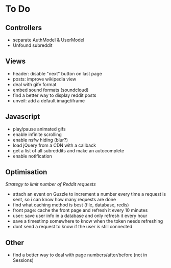 # To Do

## Controllers
- separate AuthModel & UserModel
- Unfound subreddit

## Views
- header: disable "next" button on last page
- posts: improve wikipedia view
- deal with gifv format
- embed sound formats (soundcloud)
- find a better way to display reddit posts
- unveil: add a default image/iframe

## Javascript
- play/pause animated gifs
- enable infinite scrolling
- enable nsfw hiding (blur?)
- load jQuery from a CDN with a callback
- get a list of all subreddits and make an autocomplete
- enable notification

## Optimisation
*Strategy to limit number of Reddit requests*
- attach an event on Guzzle to increment a number every time a request is sent, so i can know how many requests are done
- find what caching method is best (file, database, redis)
- front page: cache the front page and refresh it every 10 minutes
- user: save user info in a database and only refresh it every hour
- save a timestimp somewhere to know when the token needs refreshing
- dont send a request to know if the user is still connected

## Other
- find a better way to deal with page numbers/after/before (not in Sessions)
